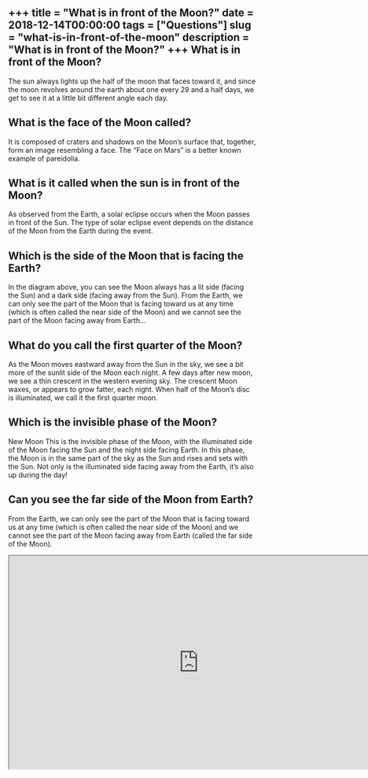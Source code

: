 +++
title = "What is in front of the Moon?"
date = 2018-12-14T00:00:00
tags = ["Questions"]
slug = "what-is-in-front-of-the-moon"
description = "What is in front of the Moon?"
+++
What is in front of the Moon?
-----------------------------

The sun always lights up the half of the moon that faces toward it, and since the moon revolves around the earth about one every 29 and a half days, we get to see it at a little bit different angle each day.

What is the face of the Moon called?
------------------------------------

It is composed of craters and shadows on the Moon’s surface that, together, form an image resembling a face. The “Face on Mars” is a better known example of pareidolia.

What is it called when the sun is in front of the Moon?
-------------------------------------------------------

As observed from the Earth, a solar eclipse occurs when the Moon passes in front of the Sun. The type of solar eclipse event depends on the distance of the Moon from the Earth during the event.

Which is the side of the Moon that is facing the Earth?
-------------------------------------------------------

In the diagram above, you can see the Moon always has a lit side (facing the Sun) and a dark side (facing away from the Sun). From the Earth, we can only see the part of the Moon that is facing toward us at any time (which is often called the near side of the Moon) and we cannot see the part of the Moon facing away from Earth…

What do you call the first quarter of the Moon?
-----------------------------------------------

As the Moon moves eastward away from the Sun in the sky, we see a bit more of the sunlit side of the Moon each night. A few days after new moon, we see a thin crescent in the western evening sky. The crescent Moon waxes, or appears to grow fatter, each night. When half of the Moon’s disc is illuminated, we call it the first quarter moon.

Which is the invisible phase of the Moon?
-----------------------------------------

New Moon This is the invisible phase of the Moon, with the illuminated side of the Moon facing the Sun and the night side facing Earth. In this phase, the Moon is in the same part of the sky as the Sun and rises and sets with the Sun. Not only is the illuminated side facing away from the Earth, it’s also up during the day!

Can you see the far side of the Moon from Earth?
------------------------------------------------

From the Earth, we can only see the part of the Moon that is facing toward us at any time (which is often called the near side of the Moon) and we cannot see the part of the Moon facing away from Earth (called the far side of the Moon).

<iframe allow="accelerometer; autoplay; clipboard-write; encrypted-media; gyroscope; picture-in-picture" allowfullscreen="" class="__youtube_prefs__  epyt-is-override  no-lazyload" data-no-lazy="1" data-origheight="433" data-origwidth="770" data-skipgform_ajax_framebjll="" height="433" id="_ytid_60180" loading="lazy" src="https://www.youtube.com/embed/KY8kbcuhnlg?enablejsapi=1&autoplay=0&cc_load_policy=0&cc_lang_pref=&iv_load_policy=1&loop=0&modestbranding=0&rel=1&fs=1&playsinline=0&autohide=2&theme=dark&color=red&controls=1&" title="YouTube player" width="770"></iframe>